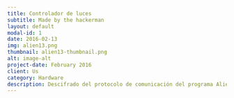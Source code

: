 ```yaml
---
title: Controlador de luces
subtitle: Made by the hackerman
layout: default
modal-id: 1
date: 2016-02-13
img: alien13.png
thumbnail: alien13-thumbnail.png
alt: image-alt
project-date: February 2016
client: Us
category: Hardware
description: Descifrado del protocolo de comunicación del programa Alienware Command Center y reimplementación del mismo para sistemas UNIX https://github.com/snooze6/hack-alienfx
---
```

